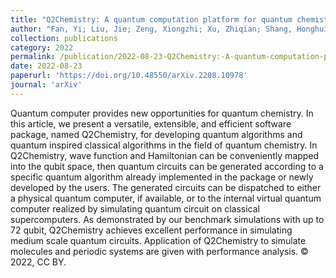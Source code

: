 ```yaml
---
title: "Q2Chemistry: A quantum computation platform for quantum chemistry"
author: "Fan, Yi; Liu, Jie; Zeng, Xiongzhi; Xu, Zhiqian; Shang, Honghui; Li, Zhenyu; Yang, Jinlong"
collection: publications
category: 2022
permalink: /publication/2022-08-23-Q2Chemistry:-A-quantum-computation-platform-for-quantum-chemistry
date: 2022-08-23
paperurl: 'https://doi.org/10.48550/arXiv.2208.10978'
journal: 'arXiv'
---
```


Quantum computer provides new opportunities for quantum chemistry. In this article, we present a versatile, extensible, and efficient software package, named Q2Chemistry, for developing quantum algorithms and quantum inspired classical algorithms in the field of quantum chemistry. In Q2Chemistry, wave function and Hamiltonian can be conveniently mapped into the qubit space, then quantum circuits can be generated according to a specific quantum algorithm already implemented in the package or newly developed by the users. The generated circuits can be dispatched to either a physical quantum computer, if available, or to the internal virtual quantum computer realized by simulating quantum circuit on classical supercomputers. As demonstrated by our benchmark simulations with up to 72 qubit, Q2Chemistry achieves excellent performance in simulating medium scale quantum circuits. Application of Q2Chemistry to simulate molecules and periodic systems are given with performance analysis. © 2022, CC BY.
